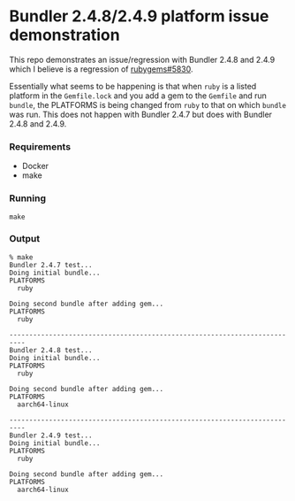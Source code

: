 # Bundler 2.4.8/2.4.9 platform issue demonstration

This repo demonstrates an issue/regression with Bundler 2.4.8 and 2.4.9 which I believe is a regression of [rubygems#5830](https://github.com/rubygems/rubygems/issues/5830).

Essentially what seems to be happening is that when `ruby` is a listed platform in the `Gemfile.lock` and you add a gem to the `Gemfile` and run `bundle`, the PLATFORMS is being changed from `ruby` to that on which `bundle` was run. This does not happen with Bundler 2.4.7 but does with Bundler 2.4.8 and 2.4.9.

### Requirements

* Docker
* make

### Running

```
make
```

### Output

```
% make
Bundler 2.4.7 test...
Doing initial bundle...
PLATFORMS
  ruby

Doing second bundle after adding gem...
PLATFORMS
  ruby

--------------------------------------------------------------------------
Bundler 2.4.8 test...
Doing initial bundle...
PLATFORMS
  ruby

Doing second bundle after adding gem...
PLATFORMS
  aarch64-linux

--------------------------------------------------------------------------
Bundler 2.4.9 test...
Doing initial bundle...
PLATFORMS
  ruby

Doing second bundle after adding gem...
PLATFORMS
  aarch64-linux
```
